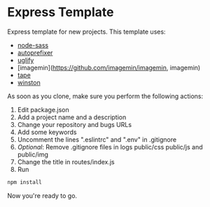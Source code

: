 # Express Template
Express template for new projects. This template uses:
- [node-sass](https://github.com/sass/node-sass, "node-sass")
- [autoprefixer](https://github.com/postcss/autoprefixer, "autoprefixer")
- [uglify](https://github.com/mishoo/UglifyJS2, "UglifyJS2")
- [imagemin](https://github.com/imagemin/imagemin, imagemin)
- [tape](https://github.com/substack/tape, "tape")
- [winston](https://github.com/winstonjs/winston, "winston")

As soon as you clone, make sure you perform the following actions:

1. Edit package.json
  1. Add a project name and a description
  2. Change your repository and bugs URLs
  3. Add some keywords
2. Uncomment the lines ".eslintrc" and ".env" in .gitignore
  1. _Optional_: Remove .gitignore files in logs public/css public/js and public/img
3. Change the title in routes/index.js
4. Run
``` bash
npm install
```

Now you're ready to go.
